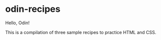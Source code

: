 # odin-recipes

Hello, Odin!

This is a compilation of three sample recipes to practice HTML and CSS.